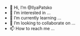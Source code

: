 - 👋 Hi, I’m @IlyaPatsko
- 👀 I’m interested in ...
- 🌱 I’m currently learning ...
- 💞️ I’m looking to collaborate on ...
- 📫 How to reach me ...

<!---
IlyaPatsko/IlyaPatsko is a ✨ special ✨ repository because its `README.md` (this file) appears on your GitHub profile.
You can click the Preview link to take a look at your changes.
--->

